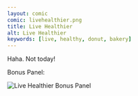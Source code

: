 ```yaml
---
layout: comic
comic: livehealthier.png
title: Live Healthier
alt: Live Healthier
keywords: [live, healthy, donut, bakery]
---
```


Haha. Not today!



Bonus Panel:

![Live Healthier Bonus Panel](/images/livehealthier_bonus.png)